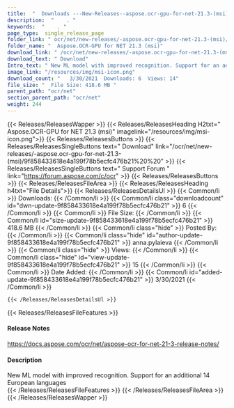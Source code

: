 ```yaml
---
title:  "  Downloads ---New-Releases--aspose.ocr-gpu-for-net-21.3-(msi) . " 
description:  "    . " 
keywords:  "    . " 
page_type:  single_release_page
folder_link: " ocr/net/new-releases/-aspose.ocr-gpu-for-net-21.3-(msi)/"
folder_name: "  Aspose.OCR-GPU for NET 21.3 (msi)"
download_link: " /ocr/net/new-releases/-aspose.ocr-gpu-for-net-21.3-(msi)/9f858433618e4a199f78b5ecfc476b21"
download_text: " Download"
Intro_text: " New ML model with improved recognition. Support for an additional 14 European la..."
image_link: "/resources/img/msi-icon.png"
download_count: "   3/30/2021  Downloads: 6  Views: 14"
file_size: "  File Size: 418.6 MB "
parent_path: "ocr/net"
section_parent_path: "ocr/net"
weight: 244
---
```


{{< Releases/ReleasesWapper >}}
  {{< Releases/ReleasesHeading H2txt="  Aspose.OCR-GPU for NET 21.3 (msi)" imagelink="/resources/img/msi-icon.png">}}
  {{< Releases/ReleasesButtons >}}
    {{< Releases/ReleasesSingleButtons text=" Download" link="/ocr/net/new-releases/-aspose.ocr-gpu-for-net-21.3-(msi)/9f858433618e4a199f78b5ecfc476b21%20%20" >}}
    {{< Releases/ReleasesSingleButtons text=" Support Forum " link="https://forum.aspose.com/c/ocr" >}}
  {{< Releases/ReleasesButtons >}}
  {{< Releases/ReleasesFileArea >}}
    {{< Releases/ReleasesHeading h4txt="File Details">}}
    {{< Releases/ReleasesDetailsUl >}}
            {{< Common/li  >}} Downloads: {{< /Common/li >}} 
      {{< Common/li class="downloadcount" id="dwn-update-9f858433618e4a199f78b5ecfc476b21" >}} 6 {{< /Common/li >}} 
      {{< Common/li  >}} File Size: {{< /Common/li >}} 
      {{< Common/li id="size-update-9f858433618e4a199f78b5ecfc476b21" >}} 418.6 MB {{< /Common/li >}} 
      {{< Common/li  class="hide" >}} Posted By: {{< /Common/li >}} 
      {{< Common/li class="hide" id="author-update-9f858433618e4a199f78b5ecfc476b21" >}} anna.pylaieva {{< /Common/li >}} 
      {{< Common/li class="hide"  >}} Views: {{< /Common/li >}} 
      {{< Common/li class="hide" id="view-update-9f858433618e4a199f78b5ecfc476b21" >}} 15 {{< /Common/li >}} 
      {{< Common/li  >}} Date Added: {{< /Common/li >}} 
      {{< Common/li id="added-update-9f858433618e4a199f78b5ecfc476b21" >}} 3/30/2021 {{< /Common/li >}} 

    {{< /Releases/ReleasesDetailsUl >}}

  {{< Releases/ReleasesFileFeatures >}}
      <h4>Release Notes</h4><div><a href="https://docs.aspose.com/ocr/net/aspose-ocr-for-net-21-3-release-notes/">https://docs.aspose.com/ocr/net/aspose-ocr-for-net-21-3-release-notes/</a></div><h4>Description</h4><div class="HTMLDescription">New ML model with improved recognition. Support for an additional 14 European languages</div>
  {{< /Releases/ReleasesFileFeatures >}}
 {{< /Releases/ReleasesFileArea >}}
{{< /Releases/ReleasesWapper >}}


